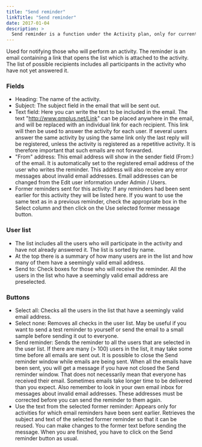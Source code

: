 ```yaml
---
title: "Send reminder"
linkTitle: "Send reminder"
date: 2017-01-04
description: >
  Send reminder is a function under the Activity plan, only for current (that have already started) activities. Opens from Follow up and Annual plan.
---
```

Used for notifying those who will perform an activity. The reminder is an email containing a link that opens the list which is attached to the activity. The list of possible recipients includes all participants in the activity who have not yet answered it.

### Fields

- Heading: The name of the activity.
- Subject: The subject field in the email that will be sent out.
- Text field: Here you can write the text to be included in the email. The text "http://www.qmplus.net/Link" can be placed anywhere in the email, and will be replaced with an individual link for each recipient. This link will then be used to answer the activity for each user. If several users answer the same activity by using the same link only the last reply will be registered, unless the activity is registered as a repetitive activity. It is therefore important that such emails are not forwarded.
- "From" address: This email address will show in the sender field (From:) of the email. It is automatically set to the registered email address of the user who writes the reminder. This address will also receive any error messages about invalid email addresses. Email addresses can be changed from the Edit user information under Admin / Users.
- Former reminders sent for this activity: If any reminders had been sent earlier for this activity they will be listed here. If you want to use the same text as in a previous reminder, check the appropriate box in the Select column and then click on the Use selected former message button.

### User list

- The list includes all the users who will participate in the activity and have not already answered it. The list is sorted by name.
- At the top there is a summary of how many users are in the list and how many of them have a seemingly valid email address.
- Send to: Check boxes for those who will receive the reminder. All the users in the list who have a seemingly valid email address are preselected.

### Buttons

- Select all: Checks all the users in the list that have a seemingly valid email address.
- Select none: Removes all checks in the user list. May be useful if you want to send a test reminder to yourself or send the email to a small sample before sending it out to everyone.
- Send reminder: Sends the reminder to all the users that are selected in the user list. If there are many (> 100) users in the list, it may take some time before all emails are sent out. It is possible to close the Send reminder window while emails are being sent. When all the emails have been sent, you will get a message if you have not closed the Send reminder window. That does not necessarily mean that everyone has received their email. Sometimes emails take longer time to be delivered than you expect. Also remember to look in your own email inbox for messages about invalid email addresses. These addresses must be corrected before you can send the reminder to them again.
- Use the text from the selected former reminder: Appears only for activities for which email reminders have been sent earlier. Retrieves the subject and text of the selected former reminder so that it can be reused. You can make changes to the former text before sending the message. When you are finished, you have to click on the Send reminder button as usual.



